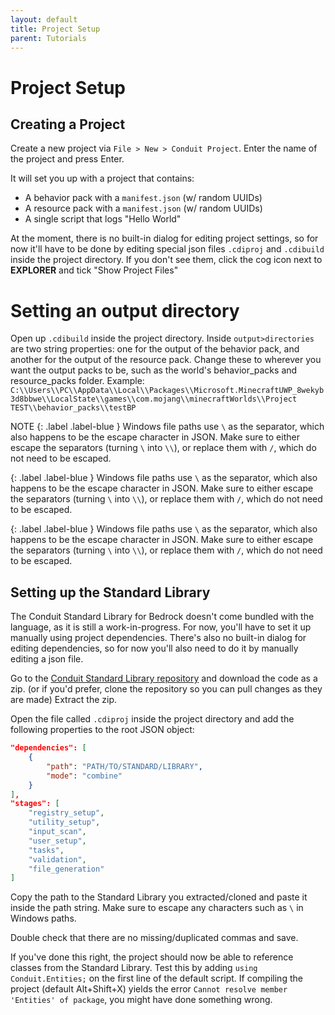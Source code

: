 ```yaml
---
layout: default
title: Project Setup
parent: Tutorials
---
```

# Project Setup

## Creating a Project
Create a new project via `File > New > Conduit Project`. Enter the name of the project and press Enter.

It will set you up with a project that contains:
  * A behavior pack with a `manifest.json` (w/ random UUIDs)
  * A resource pack with a `manifest.json` (w/ random UUIDs)
  * A single script that logs "Hello World"

At the moment, there is no built-in dialog for editing project settings, so for now it'll have to be done by editing special json files `.cdiproj` and `.cdibuild` inside the project directory. If you don't see them, click the cog icon next to **EXPLORER** and tick "Show Project Files"

# Setting an output directory

Open up `.cdibuild` inside the project directory.
Inside `output>directories` are two string properties: one for the output of the behavior pack, and another for the output of the resource pack.
Change these to wherever you want the output packs to be, such as the world's behavior_packs and resource_packs folder.
Example:
`C:\\Users\\PC\\AppData\\Local\\Packages\\Microsoft.MinecraftUWP_8wekyb3d8bbwe\\LocalState\\games\\com.mojang\\minecraftWorlds\\Project TEST\\behavior_packs\\testBP`

NOTE
{: .label .label-blue }
Windows file paths use `\` as the separator, which also happens to be the escape character in JSON. Make sure to either escape the separators (turning `\` into `\\`), or replace them with `/`, which do not need to be escaped.

{: .label .label-blue }
Windows file paths use `\` as the separator, which also happens to be the escape character in JSON. Make sure to either escape the separators (turning `\` into `\\`), or replace them with `/`, which do not need to be escaped.

{: .label .label-blue } Windows file paths use `\` as the separator, which also happens to be the escape character in JSON. Make sure to either escape the separators (turning `\` into `\\`), or replace them with `/`, which do not need to be escaped.

## Setting up the Standard Library

The Conduit Standard Library for Bedrock doesn't come bundled with the language, as it is still a work-in-progress.
For now, you'll have to set it up manually using project dependencies.
There's also no built-in dialog for editing dependencies, so for now you'll also need to do it by manually editing a json file.

Go to the [Conduit Standard Library repository](https://github.com/Energyxxer/Conduit-Standard-Library) and download the code as a zip.
(or if you'd prefer, clone the repository so you can pull changes as they are made)
Extract the zip.

Open the file called `.cdiproj` inside the project directory and add the following properties to the root JSON object:
```json
"dependencies": [
    {
        "path": "PATH/TO/STANDARD/LIBRARY",
        "mode": "combine"
    }
],
"stages": [
    "registry_setup",
    "utility_setup",
    "input_scan",
    "user_setup",
    "tasks",
    "validation",
    "file_generation"
]
```
Copy the path to the Standard Library you extracted/cloned and paste it inside the path string. Make sure to escape any characters such as `\` in Windows paths.

Double check that there are no missing/duplicated commas and save.

If you've done this right, the project should now be able to reference classes from the Standard Library.
Test this by adding `using Conduit.Entities;` on the first line of the default script. If compiling the project (default Alt+Shift+X) yields the error `Cannot resolve member 'Entities' of package`, you might have done something wrong.

